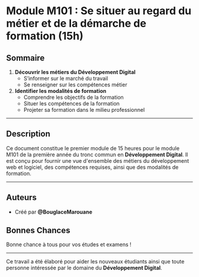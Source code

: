 # Module M101 : Se situer au regard du métier et de la démarche de formation (15h)  

## Sommaire
1. **Découvrir les métiers du Développement Digital**  
    - S’informer sur le marché du travail  
    - Se renseigner sur les compétences métier  
2. **Identifier les modalités de formation**  
    - Comprendre les objectifs de la formation  
    - Situer les compétences de la formation  
    - Projeter sa formation dans le milieu professionnel  

---

## Description
Ce document constitue le premier module de 15 heures pour le module M101 de la première année du tronc commun en **Développement Digital**. Il est conçu pour fournir une vue d'ensemble des métiers du développement web et logiciel, des compétences requises, ainsi que des modalités de formation.

---

## Auteurs
- Créé par **@BouglaceMarouane**  

## Bonnes Chances
Bonne chance à tous pour vos études et examens !  

---

Ce travail a été élaboré pour aider les nouveaux étudiants ainsi que toute personne intéressée par le domaine du **Développement Digital**.
